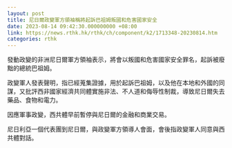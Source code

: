 ```yaml
---
layout: post
title: 尼日爾政變軍方領袖稱將起訴巴祖姆叛國和危害國家安全
date: 2023-08-14 09:42:30.000000000 +08:00
link: https://news.rthk.hk/rthk/ch/component/k2/1713348-20230814.htm
categories: rthk
---
```


發動政變的非洲尼日爾軍方領袖表示，將會以叛國和危害國家安全罪名，起訴被廢黜的總統巴祖姆。

政變軍人發表聲明，指已經蒐集證據，用於起訴巴祖姆，以及他在本地和外國的同謀，又批評西非國家經濟共同體實施非法、不人道和侮辱性制裁，導致尼日爾失去藥品、食物和電力。

因應軍事政變，西共體早前暫停與尼日爾的金融和商業交易。

尼日利亞一個代表團到尼日爾，與政變軍方領導人會面，會後指政變軍人同意與西共體對話。
